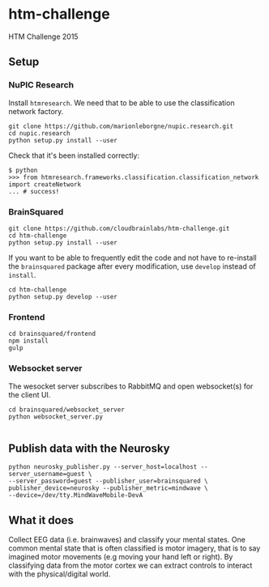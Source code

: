 # htm-challenge
HTM Challenge 2015

## Setup

### NuPIC Research
Install `htmresearch`. We need that to be able to use the classification 
network factory.
```
git clone https://github.com/marionleborgne/nupic.research.git
cd nupic.research
python setup.py install --user
```

Check that it's been installed correctly:
```
$ python
>>> from htmresearch.frameworks.classification.classification_network import createNetwork
... # success!
```

### BrainSquared
```
git clone https://github.com/cloudbrainlabs/htm-challenge.git
cd htm-challenge
python setup.py install --user  
```

If you want to be able to frequently edit the code and not have to 
re-install the `brainsquared` package after every modification, use `develop` 
instead of `install`.
```
cd htm-challenge
python setup.py develop --user  
```

### Frontend

```
cd brainsquared/frontend
npm install  
gulp
```

### Websocket server
The wesocket server subscribes to RabbitMQ and open websocket(s) for the client
 UI.

```
cd brainsquared/websocket_server
python websocket_server.py
 
```


## Publish data with the Neurosky

```
python neurosky_publisher.py --server_host=localhost --server_username=guest \
--server_password=guest --publisher_user=brainsquared \
publisher_device=neurosky --publisher_metric=mindwave \
--device=/dev/tty.MindWaveMobile-DevA
```


## What it does
Collect EEG data (i.e. brainwaves) and classify your mental states. One common mental state that is often classified is motor imagery, that is to say imagined motor movements (e.g moving your hand left or right). By classifying data from the motor cortex we can extract controls to interact with the physical/digital world.
